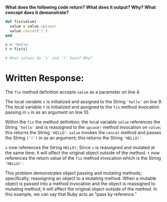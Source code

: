 **What does the following code return? What does it output? Why? What concept does it demonstrate?**

```ruby
def fix(value)
  value = value.upcase!
  value.concat('!')
end

s = 'hello'
t = fix(s)

# What values do `s` and `t` have? Why?
```
# Written Response:

The `fix` method definition accepts `value` as a parameter on line 4.

The local variable `s` is initialized and assigned to the String `'hello'` on line 9. 
The local variable `t` is initialized and assigned to the `fix` method invocation passing in `s` in as an argument on line 10.

Within the `fix` the method definition; the local variable `value` references the String `'hello'` and is reassigned to the `upcase!` method invocation on `value`; this returns the String `'HELLO'`.
`value` invokes the `concat` method and passes the String `('!')` in as an argument; this returns the String `'HELLO!'`.

`s` now references the String `HELLO!`; Since `s` is reassigned and mutated at the same time; it will affect the original object outside of the method.
`t` now references the return value of the `fix` method invocation which is the String `'HELLO!'`.

This problem demonstrates object passing and mutating methods; specifically; reassigning an object to a mutating method. When a mutable object is passed into a method invocation and the object is reassigned to mutating method; it will affect the original object outside of the method. In this example, we can say that Ruby acts as "pass by reference."